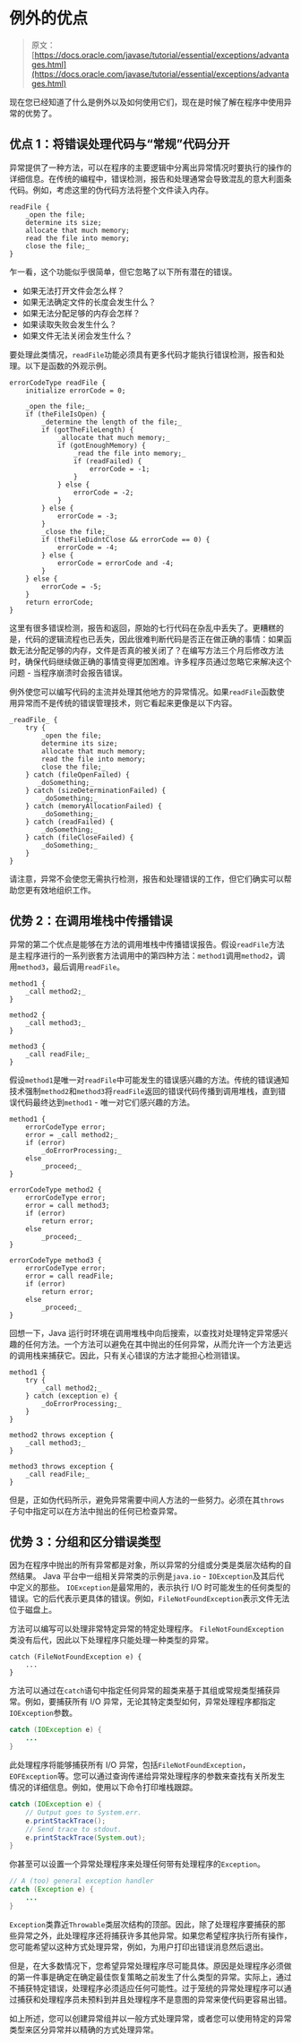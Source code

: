 # 例外的优点

> 原文： [https://docs.oracle.com/javase/tutorial/essential/exceptions/advantages.html](https://docs.oracle.com/javase/tutorial/essential/exceptions/advantages.html)

现在您已经知道了什么是例外以及如何使用它们，现在是时候了解在程序中使用异常的优势了。

## 优点 1：将错误处理代码与“常规”代码分开

异常提供了一种方法，可以在程序的主要逻辑中分离出异常情况时要执行的操作的详细信息。在传统的编程中，错误检测，报告和处理通常会导致混乱的意大利面条代码。例如，考虑这里的伪代码方法将整个文件读入内存。

```
readFile {
    _open the file;
    determine its size;
    allocate that much memory;
    read the file into memory;
    close the file;_
}
```

乍一看，这个功能似乎很简单，但它忽略了以下所有潜在的错误。

*   如果无法打开文件会怎么样？
*   如果无法确定文件的长度会发生什么？
*   如果无法分配足够的内存会怎样？
*   如果读取失败会发生什么？
*   如果文件无法关闭会发生什么？

要处理此类情况，`readFile`功能必须具有更多代码才能执行错误检测，报告和处理。以下是函数的外观示例。

```
errorCodeType readFile {
    initialize errorCode = 0;

    _open the file;_
    if (theFileIsOpen) {
        _determine the length of the file;_
        if (gotTheFileLength) {
            _allocate that much memory;_
            if (gotEnoughMemory) {
                _read the file into memory;_
                if (readFailed) {
                    errorCode = -1;
                }
            } else {
                errorCode = -2;
            }
        } else {
            errorCode = -3;
        }
        _close the file;_
        if (theFileDidntClose && errorCode == 0) {
            errorCode = -4;
        } else {
            errorCode = errorCode and -4;
        }
    } else {
        errorCode = -5;
    }
    return errorCode;
}
```

这里有很多错误检测，报告和返回，原始的七行代码在杂乱中丢失了。更糟糕的是，代码的逻辑流程也已丢失，因此很难判断代码是否正在做正确的事情：如果函数无法分配足够的内存，文件是否真的被关闭了？在编写方法三个月后修改方法时，确保代码继续做正确的事情变得更加困难。许多程序员通过忽略它来解决这个问题 - 当程序崩溃时会报告错误。

例外使您可以编写代码的主流并处理其他地方的异常情况。如果`readFile`函数使用异常而不是传统的错误管理技术，则它看起来更像是以下内容。

```
_readFile_ {
    try {
        _open the file;
        determine its size;
        allocate that much memory;
        read the file into memory;
        close the file;_
    } catch (fileOpenFailed) {
       _doSomething;_
    } catch (sizeDeterminationFailed) {
        _doSomething;_
    } catch (memoryAllocationFailed) {
        _doSomething;_
    } catch (readFailed) {
        _doSomething;_
    } catch (fileCloseFailed) {
        _doSomething;_
    }
}
```

请注意，异常不会使您无需执行检测，报告和处理错误的工作，但它们确实可以帮助您更有效地组织工作。

## 优势 2：在调用堆栈中传播错误

异常的第二个优点是能够在方法的调用堆栈中传播错误报告。假设`readFile`方法是主程序进行的一系列嵌套方法调用中的第四种方法：`method1`调用`method2`，调用`method3`，最后调用`readFile`。

```
method1 {
    _call method2;_
}

method2 {
    _call method3;_
}

method3 {
    _call readFile;_
}
```

假设`method1`是唯一对`readFile`中可能发生的错误感兴趣的方法。传统的错误通知技术强制`method2`和`method3`将`readFile`返回的错误代码传播到调用堆栈，直到错误代码最终达到`method1` - 唯一对它们感兴趣的方法。

```
method1 {
    errorCodeType error;
    error = _call method2;_
    if (error)
        _doErrorProcessing;_
    else
        _proceed;_
}

errorCodeType method2 {
    errorCodeType error;
    error = call method3;
    if (error)
        return error;
    else
        _proceed;_
}

errorCodeType method3 {
    errorCodeType error;
    error = call readFile;
    if (error)
        return error;
    else
        _proceed;_
}
```

回想一下，Java 运行时环境在调用堆栈中向后搜索，以查找对处理特定异常感兴趣的任何方法。一个方法可以避免在其中抛出的任何异常，从而允许一个方法更远的调用栈来捕获它。因此，只有关心错误的方法才能担心检测错误。

```
method1 {
    try {
        _call method2;_
    } catch (exception e) {
        _doErrorProcessing;_
    }
}

method2 throws exception {
    _call method3;_
}

method3 throws exception {
    _call readFile;_
}
```

但是，正如伪代码所示，避免异常需要中间人方法的一些努力。必须在其`throws`子句中指定可以在方法中抛出的任何已检查异常。

## 优势 3：分组和区分错误类型

因为在程序中抛出的所有异常都是对象，所以异常的分组或分类是类层次结构的自然结果。 Java 平台中一组相关异常类的示例是`java.io` - `IOException`及其后代中定义的那些。 `IOException`是最常用的，表示执行 I/O 时可能发生的任何类型的错误。它的后代表示更具体的错误。例如，`FileNotFoundException`表示文件无法位于磁盘上。

方法可以编写可以处理非常特定异常的特定处理程序。 `FileNotFoundException`类没有后代，因此以下处理程序只能处理一种类型的异常。

```
catch (FileNotFoundException e) {
    ...
}
```

方法可以通过在`catch`语句中指定任何异常的超类来基于其组或常规类型捕获异常。例如，要捕获所有 I/O 异常，无论其特定类型如何，异常处理程序都指定`IOException`参数。

```java
catch (IOException e) {
    ...
}
```

此处理程序将能够捕获所有 I/O 异常，包括`FileNotFoundException`，`EOFException`等。您可以通过查询传递给异常处理程序的参数来查找有关所发生情况的详细信息。例如，使用以下命令打印堆栈跟踪。

```java
catch (IOException e) {
    // Output goes to System.err.
    e.printStackTrace();
    // Send trace to stdout.
    e.printStackTrace(System.out);
}
```

你甚至可以设置一个异常处理程序来处理任何带有处理程序的`Exception`。

```java
// A (too) general exception handler
catch (Exception e) {
    ...
}
```

`Exception`类靠近`Throwable`类层次结构的顶部。因此，除了处理程序要捕获的那些异常之外，此处理程序还将捕获许多其他异常。如果您希望程序执行所有操作，您可能希望以这种方式处理异常，例如，为用户打印出错误消息然后退出。

但是，在大多数情况下，您希望异常处理程序尽可能具体。原因是处理程序必须做的第一件事是确定在确定最佳恢复策略之前发生了什么类型的异常。实际上，通过不捕获特定错误，处理程序必须适应任何可能性。过于笼统的异常处理程序可以通过捕获和处理程序员未预料到并且处理程序不是意图的异常来使代码更容易出错。

如上所述，您可以创建异常组并以一般方式处理异常，或者您可以使用特定的异常类型来区分异常并以精确的方式处理异常。